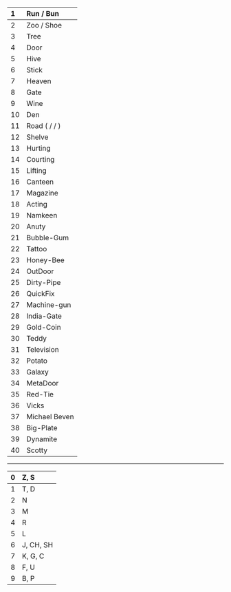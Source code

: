 | 1 | Run / Bun |
|:--|:----------|
| 2 | Zoo / Shoe |
| 3 | Tree |
| 4 | Door |
| 5 | Hive |
| 6 | Stick |
| 7 | Heaven |
| 8 | Gate |
| 9 | Wine |
| 10 | Den |
| 11 | Road ( / / ) |
| 12 | Shelve |
| 13 | Hurting |
| 14 | Courting |
| 15 | Lifting |
| 16 | Canteen |
| 17 | Magazine |
| 18 | Acting |
| 19 | Namkeen |
| 20 | Anuty |
| 21 | Bubble-Gum |
| 22 | Tattoo |
| 23 | Honey-Bee |
| 24 | OutDoor |
| 25 | Dirty-Pipe |
| 26 | QuickFix |
| 27 | Machine-gun |
| 28 | India-Gate |
| 29 | Gold-Coin |
| 30 | Teddy |
| 31 | Television |
| 32 | Potato |
| 33 | Galaxy |
| 34 | MetaDoor |
| 35 | Red-Tie |
| 36 | Vicks |
| 37 | Michael Beven |
| 38 | Big-Plate |
| 39 | Dynamite |
| 40 | Scotty |

---

| 0 | Z, S |
|:--|:-----|
| 1 | T, D |
| 2 | N |
| 3 | M |
| 4 | R |
| 5 | L |
| 6 | J, CH, SH |
| 7 | K, G, C |
| 8 | F, U |
| 9 | B, P |